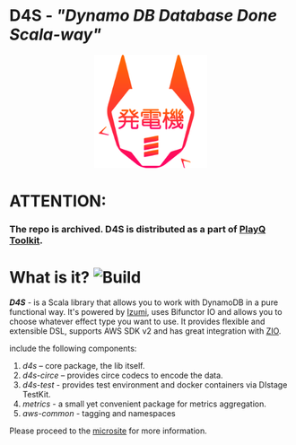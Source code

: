 # **D4S**  - *"Dynamo DB Database Done Scala-way"*
<p align="center">
<img width="40%" src="./vuepress/docs/.vuepress/public/D4S_logo.svg" alt="Logo"/>
</p>

ATTENTION:
==========
 ### __The repo is archived. D4S is distributed as a part of [PlayQ Toolkit](https://github.com/PlayQ/playq-tk/tree/develop/d4s).__

What is it?  ![Build](https://github.com/PlayQ/d4s/workflows/Build/badge.svg)
===========
__*D4S*__ - is a Scala library that allows you to work with DynamoDB in a pure functional way.
It's powered by [Izumi](https://izumi.7mind.io/latest/release/doc/index.html), uses Bifunctor IO and allows you to choose whatever effect type you want to use. It provides flexible and extensible DSL, supports AWS SDK v2 and has great integration with [ZIO](https://zio.dev/).

include the following components:

1. _d4s_ – core package, the lib itself.
2. _d4s-circe_ – provides circe codecs to encode the data.
3. _d4s-test_ - provides test environment and docker containers via DIstage TestKit.
4. _metrics_ - a small yet convenient package for metrics aggregation.
5. _aws-common_ - tagging and namespaces

Please proceed to the [microsite](https://playq.github.io/d4s/) for more information.   
